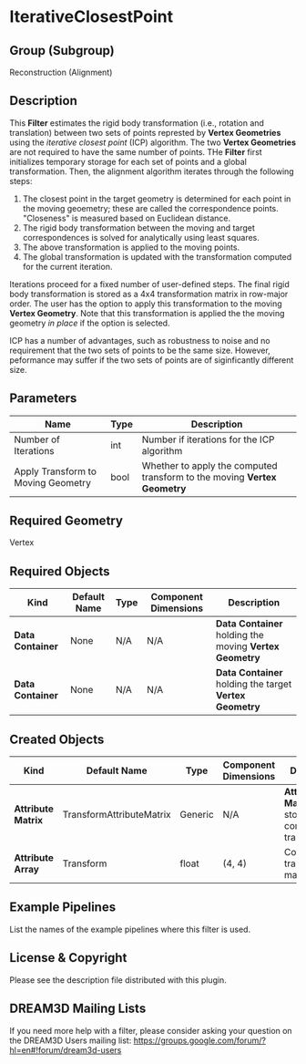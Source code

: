 # IterativeClosestPoint #

## Group (Subgroup) ##

Reconstruction (Alignment)

## Description ##

This **Filter** estimates the rigid body transformation (i.e., rotation and translation) between two sets of points represted by **Vertex Geometries** using the *iterative closest point* (ICP) algorithm.  The two **Vertex Geometries** are not required to have the same number of points.  THe **Filter** first initializes temporary storage for each set of points and a global transformation.  Then, the alignment algorithm iterates through the following steps:

1. The closest point in the target geometry is determined for each point in the moving geoemetry; these are called the correspondence points.  "Closeness" is measured based on Euclidean distance.
2. The rigid body transformation between the moving and target correspondences is solved for analytically using least squares.
3. The above transformation is applied to the moving points.
4. The global transformation is updated with the transformation computed for the current iteration.

Iterations proceed for a fixed number of user-defined steps.  The final rigid body transformation is stored as a 4x4 transformation matrix in row-major order.  The user has the option to apply this transformation to the moving **Vertex Geometry**.  Note that this transformation is applied the the moving geometry *in place* if the option is selected.

ICP has a number of advantages, such as robustness to noise and no requirement that the two sets of points to be the same size.  However, peformance may suffer if the two sets of points are of siginficantly different size.

## Parameters ##

| Name | Type | Description |
|------|------|------|
| Number of Iterations | int | Number if iterations for the ICP algorithm |
| Apply Transform to Moving Geometry | bool | Whether to apply the computed transform to the moving **Vertex Geometry** |

## Required Geometry ##

Vertex

## Required Objects ##

| Kind | Default Name | Type | Component Dimensions | Description |
|------|--------------|-------------|---------|-----|
| **Data Container** | None | N/A | N/A | **Data Container** holding the moving **Vertex Geometry** |
| **Data Container** | None | N/A | N/A | **Data Container** holding the target **Vertex Geometry** |

## Created Objects ##

| Kind | Default Name | Type | Component Dimensions | Description |
|------|--------------|-------------|---------|-----|
| **Attribute Matrix** | TransformAttributeMatrix | Generic | N/A | **Attribute Matrix** that stores the computed transformation |
| **Attribute Array** | Transform | float | (4, 4) | Computed transformation matrix |


## Example Pipelines ##

List the names of the example pipelines where this filter is used.

## License & Copyright ##

Please see the description file distributed with this plugin.

## DREAM3D Mailing Lists ##

If you need more help with a filter, please consider asking your question on the DREAM3D Users mailing list:
https://groups.google.com/forum/?hl=en#!forum/dream3d-users